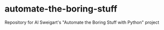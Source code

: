 # automate-the-boring-stuff
Repository for Al Sweigart's "Automate the Boring Stuff with Python" project
